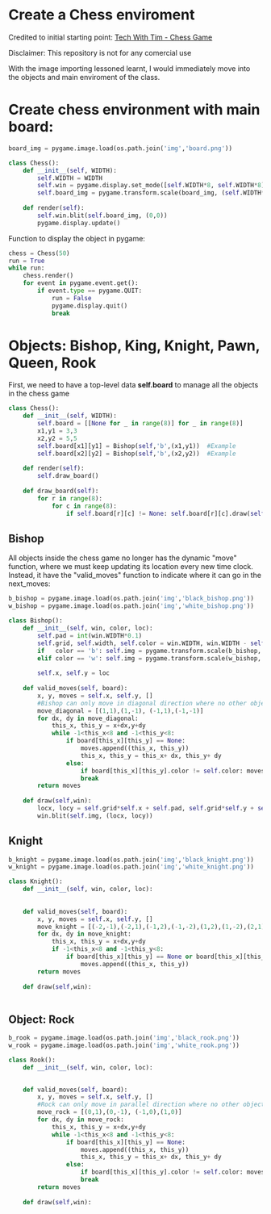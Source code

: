 # Create a Chess enviroment

Credited to initial starting point:
[Tech With Tim - Chess Game](https://github.com/techwithtim/Online-Chess-Game)

Disclaimer: This repository is not for any comercial use

With the image importing lessoned learnt, I would immediately move into the objects and main enviroment of the class.

# Create chess environment with main board:

```python
board_img = pygame.image.load(os.path.join('img','board.png'))

class Chess():
    def __init__(self, WIDTH):
        self.WIDTH = WIDTH
        self.win = pygame.display.set_mode([self.WIDTH*8, self.WIDTH*8])
        self.board_img = pygame.transform.scale(board_img, (self.WIDTH*8, self.WIDTH*8))
        
    def render(self):
        self.win.blit(self.board_img, (0,0))
        pygame.display.update()
```

Function to display the object in pygame:

```python
chess = Chess(50)
run = True
while run:
    chess.render()
    for event in pygame.event.get():
        if event.type == pygame.QUIT:
            run = False
            pygame.display.quit()
            break
```

# Objects: Bishop, King, Knight, Pawn, Queen, Rook

First, we need to have a top-level data **self.board** to manage all the objects in the chess game

```python
class Chess():
    def __init__(self, WIDTH):        
        self.board = [[None for _ in range(8)] for _ in range(8)]
        x1,y1 = 3,3
        x2,y2 = 5,5
        self.board[x1][y1] = Bishop(self,'b',(x1,y1))  #Example
        self.board[x2][y2] = Bishop(self,'b',(x2,y2))  #Example
        
    def render(self):
        self.draw_board()
    
    def draw_board(self):
        for r in range(8):
            for c in range(8):
                if self.board[r][c] != None: self.board[r][c].draw(self.win)
```
## Bishop

All objects inside the chess game no longer has the dynamic "move" function, where we must keep updating its location every new time clock. Instead, it have the "valid_moves" function to indicate where it can go in the next_moves:   

```python
b_bishop = pygame.image.load(os.path.join('img','black_bishop.png'))
w_bishop = pygame.image.load(os.path.join('img','white_bishop.png'))

class Bishop():    
    def __init__(self, win, color, loc):
        self.pad = int(win.WIDTH*0.1)
        self.grid, self.width, self.color = win.WIDTH, win.WIDTH - self.pad*2, color
        if   color == 'b': self.img = pygame.transform.scale(b_bishop, (self.width, self.width))
        elif color == 'w': self.img = pygame.transform.scale(w_bishop, (self.width, self.width))
        
        self.x, self.y = loc
    
    def valid_moves(self, board):
        x, y, moves = self.x, self.y, []
        #Bishop can only move in diagonal direction where no other object block its sight
        move_diagonal = [(1,1),(1,-1), (-1,1),(-1,-1)]
        for dx, dy in move_diagonal:
            this_x, this_y = x+dx,y+dy
            while -1<this_x<8 and -1<this_y<8:
                if board[this_x][this_y] == None: 
                    moves.append((this_x, this_y))
                    this_x, this_y = this_x+ dx, this_y+ dy
                else:
                    if board[this_x][this_y].color != self.color: moves.append((this_x, this_y))
                    break
        return moves
    
    def draw(self,win):
        locx, locy = self.grid*self.x + self.pad, self.grid*self.y + self.pad
        win.blit(self.img, (locx, locy))
```
## Knight

```python
b_knight = pygame.image.load(os.path.join('img','black_knight.png'))
w_knight = pygame.image.load(os.path.join('img','white_knight.png'))

class Knight():    
    def __init__(self, win, color, loc):
        
    
    def valid_moves(self, board):
        x, y, moves = self.x, self.y, []
        move_knight = [(-2,-1),(-2,1),(-1,2),(-1,-2),(1,2),(1,-2),(2,1),(2,-1)]
        for dx, dy in move_knight:
            this_x, this_y = x+dx,y+dy
            if -1<this_x<8 and -1<this_y<8:
                if board[this_x][this_y] == None or board[this_x][this_y].color != self.color: 
                    moves.append((this_x, this_y))
        return moves
    
    def draw(self,win):
        
```

## Object: Rock


```python
b_rook = pygame.image.load(os.path.join('img','black_rook.png'))
w_rook = pygame.image.load(os.path.join('img','white_rook.png'))

class Rook():    
    def __init__(self, win, color, loc):

    
    def valid_moves(self, board):
        x, y, moves = self.x, self.y, []
        #Rock can only move in parallel direction where no other object block its sight
        move_rock = [(0,1),(0,-1), (-1,0),(1,0)]
        for dx, dy in move_rock:
            this_x, this_y = x+dx,y+dy
            while -1<this_x<8 and -1<this_y<8:
                if board[this_x][this_y] == None: 
                    moves.append((this_x, this_y))
                    this_x, this_y = this_x+ dx, this_y+ dy
                else:
                    if board[this_x][this_y].color != self.color: moves.append((this_x, this_y))
                    break
        return moves
    
    def draw(self,win):
```


```python

```


```python

```


```python

```


```python

```
